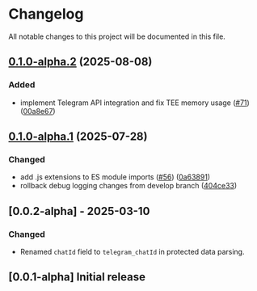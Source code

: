 # Changelog

All notable changes to this project will be documented in this file.

## [0.1.0-alpha.2](https://github.com/iExecBlockchainComputing/web3telegram-sdk/compare/dapp-v0.1.0-alpha.1...dapp-v0.1.0-alpha.2) (2025-08-08)


### Added

* implement Telegram API integration and fix TEE memory usage ([#71](https://github.com/iExecBlockchainComputing/web3telegram-sdk/issues/71)) ([00a8e67](https://github.com/iExecBlockchainComputing/web3telegram-sdk/commit/00a8e675d0d4146238e23315663cd49a7534a070))

## [0.1.0-alpha.1](https://github.com/iExecBlockchainComputing/web3telegram-sdk/compare/dapp-v0.1.0-alpha.0...dapp-v0.1.0-alpha.1) (2025-07-28)

### Changed

- add .js extensions to ES module imports ([#56](https://github.com/iExecBlockchainComputing/web3telegram-sdk/issues/56)) ([0a63891](https://github.com/iExecBlockchainComputing/web3telegram-sdk/commit/0a638918b08e7c2f9f62bf155609f267d39e3ba5))
- rollback debug logging changes from develop branch ([404ce33](https://github.com/iExecBlockchainComputing/web3telegram-sdk/commit/404ce33e7d0705c274155813951284cd1830a3d2))

## [0.0.2-alpha] - 2025-03-10

### Changed

- Renamed `chatId` field to `telegram_chatId` in protected data parsing.

## [0.0.1-alpha] Initial release
